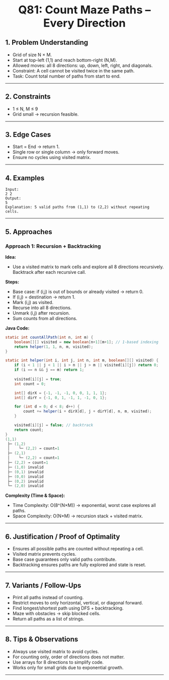 <!-- #region 81-Count Maze Paths – Every Direction -->

<h1 style="text-align:center; font-size:2.5em; font-weight:bold;">Q81: Count Maze Paths – Every Direction</h1>

## 1. Problem Understanding

- Grid of size N × M.
- Start at top-left (1,1) and reach bottom-right (N,M).
- Allowed moves: all 8 directions: up, down, left, right, and diagonals.
- Constraint: A cell cannot be visited twice in the same path.
- Task: Count total number of paths from start to end.
---

## 2. Constraints

- 1 ≤ N, M ≤ 9
- Grid small → recursion feasible.
---

## 3. Edge Cases

- Start = End → return 1.
- Single row or single column → only forward moves.
- Ensure no cycles using visited matrix.
---

## 4. Examples

```text
Input:
2 2
Output:
5
Explanation: 5 valid paths from (1,1) to (2,2) without repeating cells.
```

---

## 5. Approaches

### Approach 1: Recursion + Backtracking

**Idea:**
- Use a visited matrix to mark cells and explore all 8 directions recursively. Backtrack after each recursive call.

**Steps:**
- Base case: if (i,j) is out of bounds or already visited → return 0.
- If (i,j) = destination → return 1.
- Mark (i,j) as visited.
- Recurse into all 8 directions.
- Unmark (i,j) after recursion.
- Sum counts from all directions.

**Java Code:**
```java
static int countAllPath(int n, int m) {
    boolean[][] visited = new boolean[n+1][m+1]; // 1-based indexing
    return helper(1, 1, n, m, visited);
}

static int helper(int i, int j, int n, int m, boolean[][] visited) {
    if (i < 1 || j < 1 || i > n || j > m || visited[i][j]) return 0;
    if (i == n && j == m) return 1;
    
    visited[i][j] = true;
    int count = 0;

    int[] dirX = {-1, -1, -1, 0, 0, 1, 1, 1};
    int[] dirY = {-1, 0, 1, -1, 1, -1, 0, 1};

    for (int d = 0; d < 8; d++) {
        count += helper(i + dirX[d], j + dirY[d], n, m, visited);
    }

    visited[i][j] = false; // backtrack
    return count;
}
(1,1)
 ├─ (1,2)
 │    └─ (2,2) → count=1
 ├─ (2,1)
 │    └─ (2,2) → count=1
 ├─ (2,2) → count=1
 ├─ (1,0) invalid
 ├─ (0,1) invalid
 ├─ (0,0) invalid
 ├─ (0,2) invalid
 └─ (2,0) invalid
```

**Complexity (Time & Space):**
- Time Complexity: O(8^(N×M)) → exponential, worst case explores all paths.
- Space Complexity: O(N×M) → recursion stack + visited matrix.

---

## 6. Justification / Proof of Optimality

- Ensures all possible paths are counted without repeating a cell.
- Visited matrix prevents cycles.
- Base case guarantees only valid paths contribute.
- Backtracking ensures paths are fully explored and state is reset.
---

## 7. Variants / Follow-Ups

- Print all paths instead of counting.
- Restrict moves to only horizontal, vertical, or diagonal forward.
- Find longest/shortest path using DFS + backtracking.
- Maze with obstacles → skip blocked cells.
- Return all paths as a list of strings.
---

## 8. Tips & Observations

- Always use visited matrix to avoid cycles.
- For counting only, order of directions does not matter.
- Use arrays for 8 directions to simplify code.
- Works only for small grids due to exponential growth.
---

<!-- #endregion -->
